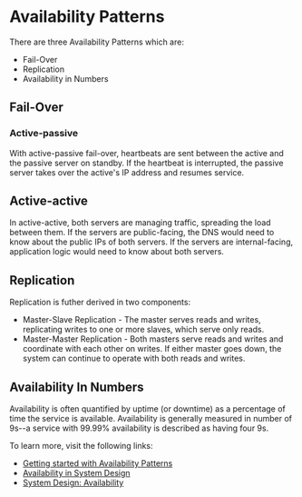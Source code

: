 # Availability Patterns

There are three Availability Patterns which are:

- Fail-Over
- Replication
- Availability in Numbers

## Fail-Over

### Active-passive
With active-passive fail-over, heartbeats are sent between the active and the passive server on standby. If the heartbeat is interrupted, the passive server takes over the active's IP address and resumes service.

## Active-active
In active-active, both servers are managing traffic, spreading the load between them. If the servers are public-facing, the DNS would need to know about the public IPs of both servers. If the servers are internal-facing, application logic would need to know about both servers. 

## Replication

Replication is futher derived in two components:

 - Master-Slave Replication - The master serves reads and writes, replicating writes to one or more slaves, which serve only reads.
 - Master-Master Replication - Both masters serve reads and writes and coordinate with each other on writes. If either master goes down, the system can continue to operate with both reads and writes.

 ## Availability In Numbers

Availability is often quantified by uptime (or downtime) as a percentage of time the service is available. Availability is generally measured in number of 9s--a service with 99.99% availability is described as having four 9s.

To learn more, visit the following links:

 - [Getting started with Availability Patterns](https://github.com/donnemartin/system-design-primer)
 - [Availability in System Design](https://www.enjoyalgorithms.com/blog/availability-system-design-concept)
 - [System Design: Availability](https://dev.to/karanpratapsingh/system-design-availability-38bd)